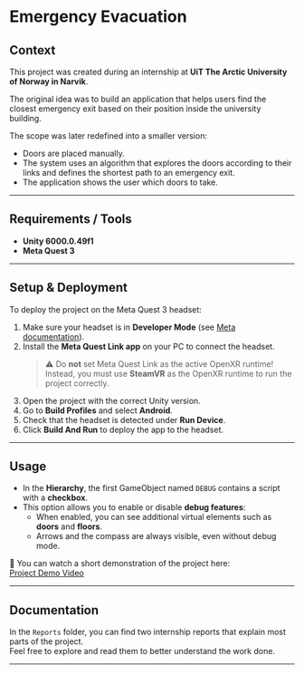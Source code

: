 # Emergency Evacuation

## Context
This project was created during an internship at **UiT The Arctic University of Norway in Narvik**.  

The original idea was to build an application that helps users find the closest emergency exit based on their position inside the university building.  

The scope was later redefined into a smaller version:  
- Doors are placed manually.  
- The system uses an algorithm that explores the doors according to their links and defines the shortest path to an emergency exit.  
- The application shows the user which doors to take. 

---

## Requirements / Tools
- **Unity 6000.0.49f1**  
- **Meta Quest 3**  

---

## Setup & Deployment
To deploy the project on the Meta Quest 3 headset:

1. Make sure your headset is in **Developer Mode** (see [Meta documentation](https://developers.meta.com/horizon/documentation/native/android/mobile-device-setup/)).  
2. Install the **Meta Quest Link app** on your PC to connect the headset.  
   > ⚠️ Do **not** set Meta Quest Link as the active OpenXR runtime!  
   > Instead, you must use **SteamVR** as the OpenXR runtime to run the project correctly.  
3. Open the project with the correct Unity version.  
4. Go to **Build Profiles** and select **Android**.  
5. Check that the headset is detected under **Run Device**.  
6. Click **Build And Run** to deploy the app to the headset.  

---

## Usage
- In the **Hierarchy**, the first GameObject named `DEBUG` contains a script with a **checkbox**.  
- This option allows you to enable or disable **debug features**:  
  - When enabled, you can see additional virtual elements such as **doors** and **floors**.  
  - Arrows and the compass are always visible, even without debug mode.  

🎥 You can watch a short demonstration of the project here:  
[Project Demo Video](https://www.youtube.com/shorts/L11BHrLj75U)  

---

## Documentation
In the `Reports` folder, you can find two internship reports that explain most parts of the project.  
Feel free to explore and read them to better understand the work done.  

---
